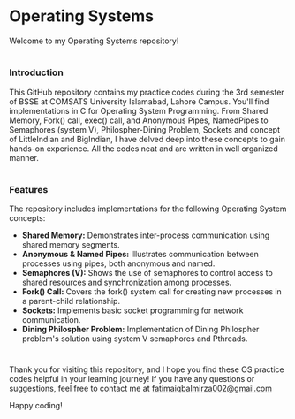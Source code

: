 
# Operating Systems
Welcome to my Operating Systems repository!
 
 # <h3>Introduction</h3>
This GitHub repository contains my practice codes during the 3rd semester of BSSE at COMSATS University Islamabad, Lahore Campus. You'll find implementations in C for Operating System Programming.
From Shared Memory, Fork() call, exec() call, and Anonymous Pipes, NamedPipes to Semaphores (system V), Philospher-Dining Problem, Sockets and concept of LittleIndian and BigIndian, I have delved deep into these concepts to gain hands-on experience.
All the codes neat and are written in well organized manner.

# <h3>Features</h3>
The repository includes implementations for the following Operating System concepts:

- **Shared Memory:** Demonstrates inter-process communication using shared memory segments.
- **Anonymous & Named Pipes:** Illustrates communication between processes using pipes, both anonymous and named.
- **Semaphores (V):** Shows the use of semaphores to control access to shared resources and synchronization among processes.
- **Fork() Call:** Covers the fork() system call for creating new processes in a parent-child relationship.
- **Sockets:** Implements basic socket programming for network communication.
- **Dining Philospher Problem:** Implementation of Dining Philospher problem's solution using system V semaphores and Pthreads.

# 
Thank you for visiting this repository, and I hope you find these OS practice codes helpful in your learning journey! If you have any questions or suggestions, 
feel free to contact me at fatimaiqbalmirza002@gmail.com

Happy coding!
